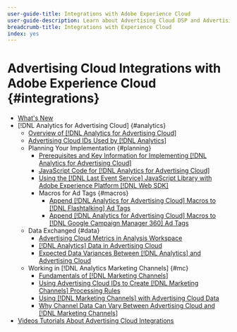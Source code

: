 ```yaml
---
user-guide-title: Integrations with Adobe Experience Cloud
user-guide-description: Learn about Advertising Cloud DSP and Advertising Cloud Search integrations with other Adobe Experience Cloud products and services.
breadcrumb-title: Integrations with Experience Cloud
index: yes
---
```


# Advertising Cloud Integrations with Adobe Experience Cloud {#integrations}
<!--  ADD LATER: and Adobe Experience Platform -->

+ [What's New](/help/integrations/home.md)
+ [!DNL Analytics for Advertising Cloud] {#analytics}
    + [Overview of [!DNL Analytics for Advertising Cloud]](/help/integrations/analytics/overview.md)
    + [Advertising Cloud IDs Used by [!DNL Analytics]](/help/integrations/analytics/ids.md)
    + Planning Your Implementation {#planning}
        + [Prerequisites and Key Information for Implementing [!DNL Analytics for Advertising Cloud]](/help/integrations/analytics/prerequisites.md)
        + [JavaScript Code for [!DNL Analytics for Advertising Cloud]](/help/integrations/analytics/javascript.md)
        + [Using the [!DNL Last Event Service] JavaScript Library with Adobe Experience Platform [!DNL Web SDK]](/help/integrations/analytics/web-sdk.md)
        + Macros for Ad Tags {#macros}
          + [Append [!DNL Analytics for Advertising Cloud] Macros to [!DNL Flashtalking] Ad Tags](/help/integrations/analytics/macros-flashtalking.md)
          + [Append [!DNL Analytics for Advertising Cloud] Macros to [!DNL Google Campaign Manager 360] Ad Tags](/help/integrations/analytics/macros-google-campaign-manager.md)          
    + Data Exchanged {#data}
        + [Advertising Cloud Metrics in Analysis Workspace](/help/integrations/analytics/advertising-cloud-metrics-in-analytics.md)
        + [[!DNL Analytics] Data in Advertising Cloud](/help/integrations/analytics/analytics-data-in-advertising-cloud.md)
        + [Expected Data Variances Between [!DNL Analytics] and Advertising Cloud](/help/integrations/analytics/data-variances.md)
    + Working in [!DNL Analytics Marketing Channels] {#mc}
        + [Fundamentals of [!DNL Marketing Channels]](/help/integrations/analytics/marketing-channels/mc-overview.md)
        + [Using Advertising Cloud IDs to Create [!DNL Marketing Channels] Processing Rules](/help/integrations/analytics/marketing-channels/mc-ids.md)
        + [Using [!DNL Marketing Channels] with Advertising Cloud Data](/help/integrations/analytics/marketing-channels/mc-ac-data.md)
        + [Why Channel Data Can Vary Between Advertising Cloud and [!DNL Marketing Channels]](/help/integrations/analytics/marketing-channels/mc-data-variances.md)
+ [Videos Tutorials About Advertising Cloud Integrations](https://experienceleague.adobe.com/docs/advertising-cloud-learn/tutorials/overview.html)<!-- rename if the tutorials TOC structure changes -->
